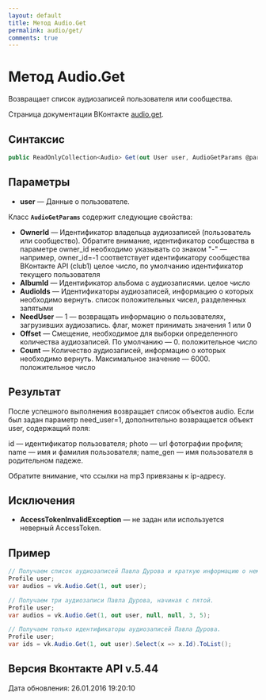 ```yaml
---
layout: default
title: Метод Audio.Get
permalink: audio/get/
comments: true
---
```

# Метод Audio.Get
Возвращает список аудиозаписей пользователя или сообщества.

Страница документации ВКонтакте [audio.get](https://vk.com/dev/audio.get).

## Синтаксис
``` csharp
public ReadOnlyCollection<Audio> Get(out User user, AudioGetParams @params)
```

## Параметры
+ **user** — Данные о пользователе.

Класс **`AudioGetParams`** содержит следующие свойства:

+ **OwnerId** — Идентификатор владельца аудиозаписей (пользователь или сообщество). Обратите внимание, идентификатор сообщества в параметре owner_id необходимо указывать со знаком "-" — например, owner_id=-1 соответствует идентификатору сообщества ВКонтакте API (club1)  целое число, по умолчанию идентификатор текущего пользователя
+ **AlbumId** — Идентификатор альбома с аудиозаписями. целое число
+ **AudioIds** — Идентификаторы аудиозаписей, информацию о которых необходимо вернуть. список положительных чисел, разделенных запятыми
+ **NeedUser** — 1 — возвращать информацию о пользователях, загрузивших аудиозапись. флаг, может принимать значения 1 или 0
+ **Offset** — Смещение, необходимое для выборки определенного количества аудиозаписей. По умолчанию — 0. положительное число
+ **Count** — Количество аудиозаписей, информацию о которых необходимо вернуть. Максимальное значение — 6000. положительное число

## Результат
После успешного выполнения возвращает список объектов audio. 
Если был задан параметр need_user=1, дополнительно возвращается объект user, содержащий поля: 

id — идентификатор пользователя; 
photo — url фотографии профиля; 
name — имя и фамилия пользователя; 
name_gen — имя пользователя в родительном падеже. 

Обратите внимание, что ссылки на mp3 привязаны к ip-адресу.

## Исключения
+ **AccessTokenInvalidException** — не задан или используется неверный AccessToken.

## Пример
```csharp
// Получаем список аудиозаписей Павла Дурова и краткую информацию о нем.
Profile user;
var audios = vk.Audio.Get(1, out user);

// Получаем три аудиозаписи Павла Дурова, начиная с пятой.
Profile user;
var audios = vk.Audio.Get(1, out user, null, null, 3, 5);

// Получаем только идентификаторы аудиозаписей Павла Дурова.
Profile user;
var ids = vk.Audio.Get(1, out user).Select(x => x.Id).ToList();
```

## Версия Вконтакте API v.5.44
Дата обновления: 26.01.2016 19:20:10
